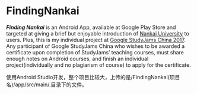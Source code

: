 # FindingNankai

  <em><b>Finding Nankai</b></em> is an Android App, available at Google Play Store and targeted at giving a brief but enjoyable introduction of <a href="http://www.nankai.edu.cn">Nankai University</a> to users. 
  Plus, this is my individual project at <a href="https://www.studyjamscn.com/thread-21946-1-1.html">Google StudyJams China 2017</a>.
  Any participant of Google StudyJams China who wishes to be awarded a certificate upon completion of StudyJams’ teaching courses, must share enough notes on Android courses, and finish an individual project(individually and no plagiarism of course) to apply for the certificate.


使用Android Studio开发，整个项目比较大，上传的是/FindingNankai(项目名)/app/src/main/.目录下的文件。
